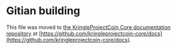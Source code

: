 Gitian building
================

This file was moved to [the KringleProjectCoin Core documentation repository](https://github.com/kringleprojectcoin-core/docs/blob/master/gitian-building.md) at [https://github.com/kringleprojectcoin-core/docs](https://github.com/kringleprojectcoin-core/docs).
